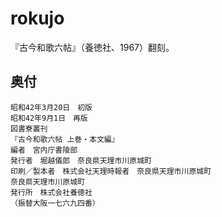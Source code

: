 # rokujo
『古今和歌六帖』（養徳社、1967）翻刻。

## 奥付

    昭和42年3月20日　初版
    昭和42年9月1日　再版
    図書寮叢刊
    『古今和歌六帖 上巻・本文編』
    編者　宮内庁書陵部
    発行者　堀越儀郎　奈良県天理市川原城町
    印刷／製本者　株式会社天理時報者　奈良県天理市川原城町
    奈良県天理市川原城町
    発行所　株式会社養徳社
    （振替大阪一七六九四番）

